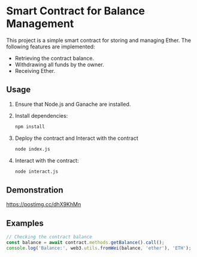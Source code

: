 # Smart Contract for Balance Management

This project is a simple smart contract for storing and managing Ether. The following features are implemented:
- Retrieving the contract balance.
- Withdrawing all funds by the owner.
- Receiving Ether.

## Usage

1. Ensure that Node.js and Ganache are installed.
2. Install dependencies:
    ```bash
    npm install
    ```
3. Deploy the contract and Interact with the contract
    ```bash 
    node index.js
    ```
    
4. Interact with the contract:
    ```bash
    node interact.js
    ```

## Demonstration

https://postimg.cc/dhX9KhMn

## Examples

```javascript
// Checking the contract balance
const balance = await contract.methods.getBalance().call();
console.log('Balance:', web3.utils.fromWei(balance, 'ether'), 'ETH');
